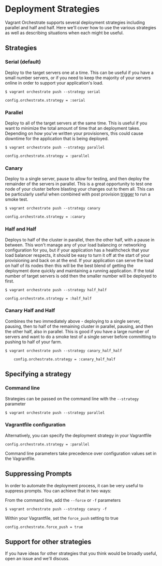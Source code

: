 # Deployment Strategies

Vagrant Orchestrate supports several deployment strategies including parallel and
half and half. Here we'll cover how to use the various strategies as well as describing
situations when each might be useful.

## Strategies

### Serial (default)
Deploy to the target servers one at a time. This can be useful if you
have a small number servers, or if you need to keep the majority of your servers
online in order to support your application's load.

    $ vagrant orchestrate push --strategy serial

    config.orchestrate.strategy = :serial


### Parallel
Deploy to all of the target servers at the same time. This is
useful if you want to minimize the total amount of time that an deployment takes.
Depending on how you've written your provisioners, this could cause downtime for
the application that is being deployed.

    $ vagrant orchestrate push --strategy parallel

    config.orchestrate.strategy = :parallel

### Canary
Deploy to a single server, pause to allow for testing, and then deploy the remainder of the servers in parallel.
This is a great opportunity to test one node of your cluster before blasting your
changes out to them all. This can be particularly useful when combined with post
provision [trigger](https://github.com/emyl/vagrant-triggers) to run a smoke test.

    $ vagrant orchestrate push --strategy canary

    config.orchestrate.strategy = :canary

### Half and Half
Deploys to half of the cluster in parallel, then the other half, with
a pause in between. This won't manage any of your load balancing or networking
configuration for you, but if your application has a healthcheck that your load
balancer respects, it should be easy to turn it off at the start of your provisioning
and back on at the end. If your application can serve the load on half of its nodes
then this will be the best blend of getting the deployment done quickly and maintaining
a running application. If the total number of target servers is odd then the smaller
number will be deployed to first.

    $ vagrant orchestrate push --strategy half_half

    config.orchestrate.strategy = :half_half

### Canary Half and Half
Combines the two immediately above - deploying to a single
server, pausing, then to half of the remaining cluster in parallel, pausing, and then the other half,
also in parallel. This is good if you have a large number of servers and want to do a
smoke test of a single server before committing to pushing to half of your farm.

    $ vagrant orchestrate push --strategy canary_half_half

		config.orchestrate.strategy = :canary_half_half

## Specifying a strategy

### Command line

Strategies can be passed on the command line with the `--strategy` parameter

    $ vagrant orchestrate push --strategy parallel

### Vagrantfile configuration

Alternatively, you can specify the deployment strategy in your Vagrantfile

    config.orchestrate.strategy = :parallel

Command line parameters take precedence over configuration values set in the Vagrantfile.


## Suppressing Prompts
In order to automate the deployment process, it can be very useful to suppress
prompts. You can achieve that in two ways:

From the command line, add the `--force` or `-f` parameters

    $ vagrant orchestrate push --strategy canary -f


Within your Vagrantfile, set the `force_push` setting to true

    config.orchestrate.force_push = true

## Support for other strategies
If you have ideas for other strategies that you think would be broadly useful,
open an issue and we'll discuss.

